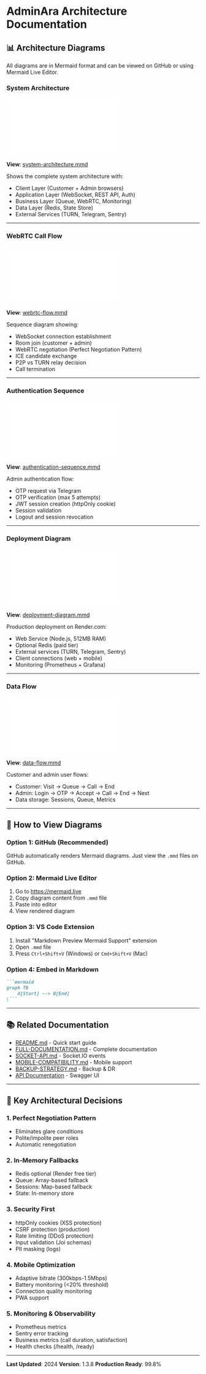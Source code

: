 # AdminAra Architecture Documentation

## 📊 Architecture Diagrams

All diagrams are in Mermaid format and can be viewed on GitHub or using Mermaid Live Editor.

### System Architecture
![System Architecture](diagrams/system-architecture.mmd)

**View**: [system-architecture.mmd](diagrams/system-architecture.mmd)

Shows the complete system architecture with:
- Client Layer (Customer + Admin browsers)
- Application Layer (WebSocket, REST API, Auth)
- Business Layer (Queue, WebRTC, Monitoring)
- Data Layer (Redis, State Store)
- External Services (TURN, Telegram, Sentry)

---

### WebRTC Call Flow
![WebRTC Flow](diagrams/webrtc-flow.mmd)

**View**: [webrtc-flow.mmd](diagrams/webrtc-flow.mmd)

Sequence diagram showing:
- WebSocket connection establishment
- Room join (customer + admin)
- WebRTC negotiation (Perfect Negotiation Pattern)
- ICE candidate exchange
- P2P vs TURN relay decision
- Call termination

---

### Authentication Sequence
![Authentication](diagrams/authentication-sequence.mmd)

**View**: [authentication-sequence.mmd](diagrams/authentication-sequence.mmd)

Admin authentication flow:
- OTP request via Telegram
- OTP verification (max 5 attempts)
- JWT session creation (httpOnly cookie)
- Session validation
- Logout and session revocation

---

### Deployment Diagram
![Deployment](diagrams/deployment-diagram.mmd)

**View**: [deployment-diagram.mmd](diagrams/deployment-diagram.mmd)

Production deployment on Render.com:
- Web Service (Node.js, 512MB RAM)
- Optional Redis (paid tier)
- External services (TURN, Telegram, Sentry)
- Client connections (web + mobile)
- Monitoring (Prometheus + Grafana)

---

### Data Flow
![Data Flow](diagrams/data-flow.mmd)

**View**: [data-flow.mmd](diagrams/data-flow.mmd)

Customer and admin user flows:
- Customer: Visit → Queue → Call → End
- Admin: Login → OTP → Accept → Call → End → Next
- Data storage: Sessions, Queue, Metrics

---

## 🔧 How to View Diagrams

### Option 1: GitHub (Recommended)
GitHub automatically renders Mermaid diagrams. Just view the `.mmd` files on GitHub.

### Option 2: Mermaid Live Editor
1. Go to https://mermaid.live
2. Copy diagram content from `.mmd` file
3. Paste into editor
4. View rendered diagram

### Option 3: VS Code Extension
1. Install "Markdown Preview Mermaid Support" extension
2. Open `.mmd` file
3. Press `Ctrl+Shift+V` (Windows) or `Cmd+Shift+V` (Mac)

### Option 4: Embed in Markdown
```markdown
```mermaid
graph TB
    A[Start] --> B[End]
\```
```

---

## 📚 Related Documentation

- [README.md](../README.md) - Quick start guide
- [FULL-DOCUMENTATION.md](../FULL-DOCUMENTATION.md) - Complete documentation
- [SOCKET-API.md](../SOCKET-API.md) - Socket.IO events
- [MOBILE-COMPATIBILITY.md](../MOBILE-COMPATIBILITY.md) - Mobile support
- [BACKUP-STRATEGY.md](../BACKUP-STRATEGY.md) - Backup & DR
- [API Documentation](https://adminara.onrender.com/api-docs) - Swagger UI

---

## 🎯 Key Architectural Decisions

### 1. Perfect Negotiation Pattern
- Eliminates glare conditions
- Polite/impolite peer roles
- Automatic renegotiation

### 2. In-Memory Fallbacks
- Redis optional (Render free tier)
- Queue: Array-based fallback
- Sessions: Map-based fallback
- State: In-memory store

### 3. Security First
- httpOnly cookies (XSS protection)
- CSRF protection (production)
- Rate limiting (DDoS protection)
- Input validation (Joi schemas)
- PII masking (logs)

### 4. Mobile Optimization
- Adaptive bitrate (300kbps-1.5Mbps)
- Battery monitoring (<20% threshold)
- Connection quality monitoring
- PWA support

### 5. Monitoring & Observability
- Prometheus metrics
- Sentry error tracking
- Business metrics (call duration, satisfaction)
- Health checks (/health, /ready)

---

**Last Updated**: 2024
**Version**: 1.3.8
**Production Ready**: 99.8%
